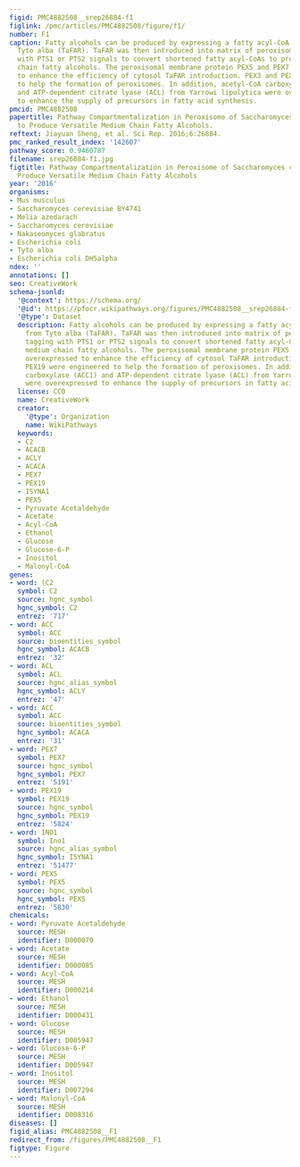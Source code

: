 ```yaml
---
figid: PMC4882508__srep26884-f1
figlink: /pmc/articles/PMC4882508/figure/f1/
number: F1
caption: Fatty alcohols can be produced by expressing a fatty acyl-CoA reductase from
  Tyto alba (TaFAR). TaFAR was then introduced into matrix of peroxisome by tagging
  with PTS1 or PTS2 signals to convert shortened fatty acyl-CoAs to produce medium
  chain fatty alcohols. The peroxisomal membrane protein PEX5 and PEX7 was overexpressed
  to enhance the efficiency of cytosol TaFAR introduction. PEX3 and PEX19 were engineered
  to help the formation of peroxisomes. In addition, acetyl-CoA carboxylase (ACC1)
  and ATP-dependent citrate lyase (ACL) from Yarrowi lipolytica were overexpressed
  to enhance the supply of precursors in fatty acid synthesis.
pmcid: PMC4882508
papertitle: Pathway Compartmentalization in Peroxisome of Saccharomyces cerevisiae
  to Produce Versatile Medium Chain Fatty Alcohols.
reftext: Jiayuan Sheng, et al. Sci Rep. 2016;6:26884.
pmc_ranked_result_index: '142607'
pathway_score: 0.9460787
filename: srep26884-f1.jpg
figtitle: Pathway Compartmentalization in Peroxisome of Saccharomyces cerevisiae to
  Produce Versatile Medium Chain Fatty Alcohols
year: '2016'
organisms:
- Mus musculus
- Saccharomyces cerevisiae BY4741
- Melia azedarach
- Saccharomyces cerevisiae
- Nakaseomyces glabratus
- Escherichia coli
- Tyto alba
- Escherichia coli DH5alpha
ndex: ''
annotations: []
seo: CreativeWork
schema-jsonld:
  '@context': https://schema.org/
  '@id': https://pfocr.wikipathways.org/figures/PMC4882508__srep26884-f1.html
  '@type': Dataset
  description: Fatty alcohols can be produced by expressing a fatty acyl-CoA reductase
    from Tyto alba (TaFAR). TaFAR was then introduced into matrix of peroxisome by
    tagging with PTS1 or PTS2 signals to convert shortened fatty acyl-CoAs to produce
    medium chain fatty alcohols. The peroxisomal membrane protein PEX5 and PEX7 was
    overexpressed to enhance the efficiency of cytosol TaFAR introduction. PEX3 and
    PEX19 were engineered to help the formation of peroxisomes. In addition, acetyl-CoA
    carboxylase (ACC1) and ATP-dependent citrate lyase (ACL) from Yarrowi lipolytica
    were overexpressed to enhance the supply of precursors in fatty acid synthesis.
  license: CC0
  name: CreativeWork
  creator:
    '@type': Organization
    name: WikiPathways
  keywords:
  - C2
  - ACACB
  - ACLY
  - ACACA
  - PEX7
  - PEX19
  - ISYNA1
  - PEX5
  - Pyruvate Acetaldehyde
  - Acetate
  - Acyl-CoA
  - Ethanol
  - Glucose
  - Glucose-6-P
  - Inositol
  - Malonyl-CoA
genes:
- word: (C2
  symbol: C2
  source: hgnc_symbol
  hgnc_symbol: C2
  entrez: '717'
- word: ACC
  symbol: ACC
  source: bioentities_symbol
  hgnc_symbol: ACACB
  entrez: '32'
- word: ACL
  symbol: ACL
  source: hgnc_alias_symbol
  hgnc_symbol: ACLY
  entrez: '47'
- word: ACC
  symbol: ACC
  source: bioentities_symbol
  hgnc_symbol: ACACA
  entrez: '31'
- word: PEX7
  symbol: PEX7
  source: hgnc_symbol
  hgnc_symbol: PEX7
  entrez: '5191'
- word: PEX19
  symbol: PEX19
  source: hgnc_symbol
  hgnc_symbol: PEX19
  entrez: '5824'
- word: INO1
  symbol: Ino1
  source: hgnc_alias_symbol
  hgnc_symbol: ISYNA1
  entrez: '51477'
- word: PEX5
  symbol: PEX5
  source: hgnc_symbol
  hgnc_symbol: PEX5
  entrez: '5830'
chemicals:
- word: Pyruvate Acetaldehyde
  source: MESH
  identifier: D000079
- word: Acetate
  source: MESH
  identifier: D000085
- word: Acyl-CoA
  source: MESH
  identifier: D000214
- word: Ethanol
  source: MESH
  identifier: D000431
- word: Glucose
  source: MESH
  identifier: D005947
- word: Glucose-6-P
  source: MESH
  identifier: D005947
- word: Inositol
  source: MESH
  identifier: D007294
- word: Malonyl-CoA
  source: MESH
  identifier: D008316
diseases: []
figid_alias: PMC4882508__F1
redirect_from: /figures/PMC4882508__F1
figtype: Figure
---
```

